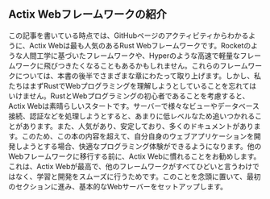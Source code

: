 ## Actix Webフレームワークの紹介

この記事を書いている時点では、GitHubページのアクティビティからわかるように、Actix Webは最も人気のあるRust Webフレームワークです。Rocketのような人間工学に基づいたフレームワークや、Hyperのような高速で軽量なフレームワークに飛びつきたくなることもあるかもしれません。これらのフレームワークについては、本書の後半でさまざまな章にわたって取り上げます。しかし、私たちはまずRustでWebプログラミングを理解しようとしていることを忘れてはいけません。RustとWebプログラミングの初心者であることを考慮すると、Actix Webは素晴らしいスタートです。サーバーで様々なビューやデータベース接続、認証などを処理しようとすると、あまりに低レベルなため追いつかれることがあります。また、人気があり、安定しており、多くのドキュメントがあります。このため、この本の内容を超えて、自分自身のウェブアプリケーションを開発しようとする場合、快適なプログラミング体験ができるようになります。他のWebフレームワークに移行する前に、Actix Webに慣れることをお勧めします。これは、Actix Webが最高で、他のフレームワークがすべてひどいと言うわけではなく、学習と開発をスムーズに行うためです。このことを念頭に置いて、最初のセクションに進み、基本的なWebサーバーをセットアップします。
